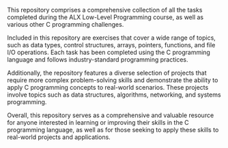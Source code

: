 This repository comprises a comprehensive collection of all the tasks completed during the ALX Low-Level Programming course, as well as various other C programming challenges.

Included in this repository are exercises that cover a wide range of topics, such as data types, control structures, arrays, pointers, functions, and file I/O operations. Each task has been completed using the C programming language and follows industry-standard programming practices.

Additionally, the repository features a diverse selection of projects that require more complex problem-solving skills and demonstrate the ability to apply C programming concepts to real-world scenarios. These projects involve topics such as data structures, algorithms, networking, and systems programming.

Overall, this repository serves as a comprehensive and valuable resource for anyone interested in learning or improving their skills in the C programming language, as well as for those seeking to apply these skills to real-world projects and applications.
